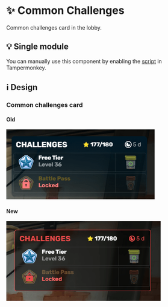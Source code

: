 # :sparkles: Common Challenges

Common challenges card in the lobby.

## :bulb: Single module

You can manually use this component by enabling the [script](https://github.com/OrakomoRi/Severitium/blob/main/src/Lobby/Challenges/CommonChallenges/CommonChallenges.user.js?raw=true) in Tampermonkey.

## :information_source: Design

### Common challenges card

#### Old

![](/images/lobby/old/commonchallenges.gif)

#### New

![](/images/lobby/new/commonchallenges.gif)